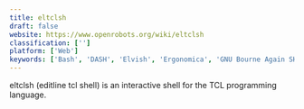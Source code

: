```yaml
---
title: eltclsh
draft: false 
website: https://www.openrobots.org/wiki/eltclsh
classification: ['']
platform: ['Web']
keywords: ['Bash', 'DASH', 'Elvish', 'Ergonomica', 'GNU Bourne Again SHell', 'Ion', 'KornShell', 'Prezto', 'REBOL', 'Rush', 'Tcl', 'Xiki', 'fish', 'fshell', 'rc - a shell', 'sash', 'uPlexa', 'win-bash', 'zplugin', 'zsh']
---
```

eltclsh (editline tcl shell) is an interactive shell for the TCL programming language.